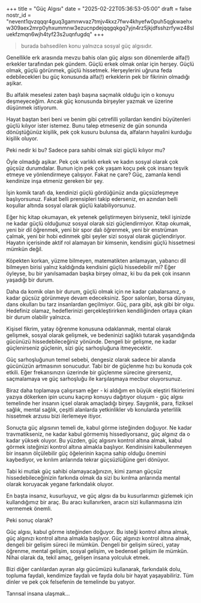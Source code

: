 +++
title = "Güç Algısı"
date = "2025-02-22T05:36:53-05:00"
draft = false
nostr_id = "nevent1qvzqqqr4guq3gamnwvaz7tmjv4kxz7fwv4khyefw0puh5qgkwaehxw309aex2mrp0yhxummnw3ezucnpdejqqgqkgq7yjn4rz5jkjdfsshzrfywz48sluekfzmqn6wjh4tyf23s2uqnfugdq"
+++

> burada bahsedilen konu yalnızca sosyal güç algısıdır. 


Genellikle erk arasında mevzu bahis olan güç algısı son dönemlerde alfa(!) erkekler tarafından pek gündem. Güçlü erkek olmak onlar için herşey. Güçlü olmak, güçlü görünmek, güçlü hissetmek. Herşeylerini uğruna feda edebilecekleri bu güç konusunda alfa(!) erkeklerin pek bir fikrinin olmadığı aşikar. 

Bu alfalık meselesi zaten başlı başına saçmalık olduğu için o konuyu deşmeyeceğim. Ancak güç konusunda birşeyler yazmak ve üzerine düşünmek istiyorum. 

Hayat baştan beri beni ve benim gibi çetrefilli yollardan kendini büyütenleri güçlü kılıyor ister istemez. Bunu talep etmeseniz de gün sonunda dönüştüğünüz kişilik, pek çok kusuru bulunsa da, alfaların hayalini kurduğu kişilik oluyor. 

Peki nedir ki bu? Sadece para sahibi olmak sizi güçlü kılıyor mu? 

Öyle olmadığı aşikar. Pek çok varlıklı erkek ve kadın sosyal olarak çok güçsüz durumdalar. Bunun için pek çok yaşam koçu pek çok insanı teşvik etmeye ve yönlendirmeye çalışıyor. Fakat ne çare? Güç, zamanla kendi kendinize inşa etmeniz gereken bir şey. 

İşin komik tarafı da, kendinizi güçlü gördüğünüz anda güçsüzleşmeye başlıyorsunuz. Fakat belli prensipleri takip ederseniz, en azından belli koşullar altında sosyal olarak güçlü kalabiliyorsunuz. 

Eğer hiç kitap okumayan, ek yetenek geliştirmeyen biriyseniz, tekil işinizde ne kadar güçlü olduğunuz sosyal olarak sizi güçlendirmiyor. Kitap okumak, yeni bir dil öğrenmek, yeni bir spor dalı öğrenmek, yeni bir enstrüman çalmak, yeni bir hobi edinmek gibi şeyler sizi sosyal olarak güçlendiriyor. Hayatın içerisinde aktif rol alamayan bir kimsenin, kendisini güçlü hissetmesi mümkün değil.

Köpekten korkan, yüzme bilmeyen, matematikten anlamayan, yabancı dil bilmeyen birisi yalnız kaldığında kendisini güçlü hissedebilir mi? Eğer öyleyse, bu bir yanılsamadan başka birşey olmaz, ki bu da pek çok insanın yaşadığı bir durum.

Daha da komik olan bir durum, güçlü olmak için ne kadar çabalarsanız, o kadar güçsüz görünmeye devam edeceksiniz. Spor salonları, borsa dünyası, dans okulları bu tarz insanlardan geçilmiyor. Güç, para gibi, aşk gibi bir olgu. Hedefiniz olamaz, hedeflerinizi gerçekleştirirken kendiliğinden ortaya çıkan bir durum olabilir yalnızca. 

Kişisel fikrim, yatay öğrenme konusuna odaklanmak, mental olarak gelişmek, sosyal olarak gelişmek, ve bedeninizi sağlıklı tutarak yaşandığında gücünüzü hissedebileceğiniz yönünde. Dengeli bir gelişme, ne kadar güçlenirseniz güçlenin, sizi güç sarhoşluğuna itmeyecektir. 

Güç sarhoşluğunun temel sebebi, dengesiz olarak sadece bir alanda gücünüzün artmasının sonucudur. Tabi bir de güçlenme hızı bu konuda çok etkili. Eğer frekansınızın üzerinde bir güçlenme sürecine girerseniz, saçmalamaya ve güç sarhoşluğu ile karşılaşmaya mecbur oluyorsunuz. 

Biraz daha toplamaya çalışırsam eğer - ki aldığım en büyük eleştiri fikirlerimi yazıya dökerken ipin ucunu kaçırıp konuyu dağıtıyor oluşum - güç algısı temelinde her insanın içsel olarak amaçladığı birşey. Saygınlık, para, fiziksel sağlık, mental sağlık, çeşitli alanlarda yetkinlikler vb konularda yeterlilik hissetmek arzusu bizi ilerlemeye itiyor. 

Sonuçta güç algısının temeli de, kabul görme isteğinden doğuyor. Ne kadar travmatikseniz, ne kadar kabul görmemiş hissediyorsanız, güç algınız da o kadar yüksek oluyor. Bu yüzden, güç algısını kontrol altına almak, kabul görmek isteğinizi kontrol altına almakla başlıyor. Kendinisini kabullenmeyen bir insanın ölçülebilir güç öğelerinin kaçına sahip olduğu önemini kaybediyor, ve kırılım anlarında tekrar güçsüzlüğüne geri dönüyor. 

Tabi ki mutlak güç sahibi olamayacağınızın, kimi zaman güçsüz hissedebileceğinizin farkında olmak da sizi bu kırılma anlarında mental olarak koruyacak yegane farkındalık oluyor. 

En başta insanız, kusurluyuz, ve güç algısı da bu kusurlarımızı gizlemek için kullandığımız bir araç. Bu aracı kullanırken, aracın sizi kullanmasına izin vermemek önemli. 

Peki sonuç olarak?

Güç algısı, kabul görme isteğinden doğuyor. Bu isteği kontrol altına almak, güç algınızı kontrol altına almakla başlıyor. Güç algınızı kontrol altına almak, dengeli bir gelişim süreci ile mümkün. Dengeli bir gelişim süreci, yatay öğrenme, mental gelişim, sosyal gelişim, ve bedensel gelişim ile mümkün. Nihai olarak da, tekil amaç, gelişen insana yolculuk etmek. 

Bizi diğer canlılardan ayıran algı gücümüzü kullanarak, farkındalık dolu, topluma faydalı, kendimize faydalı ve fayda dolu bir hayat yaşayabiliriz. Tüm dinler ve pek çok felsefenin de temelinde bu yatıyor. 

Tanrısal insana ulaşmak...
